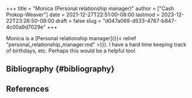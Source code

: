 +++
title = "Monica (Personal relationship manager)"
author = ["Cash Prokop-Weaver"]
date = 2021-12-27T22:51:00-08:00
lastmod = 2023-12-22T23:26:50-08:00
draft = false
slug = "d047a069-d533-4767-b847-4c00a9d7029e"
+++

Monica is a [Personal relationship manager]({{< relref "personal_relationship_manager.md" >}}). I have a hard time keeping track of birthdays, etc. Perhaps this would be a helpful tool.


## Bibliography {#bibliography}

## References

<style>.csl-entry{text-indent: -1.5em; margin-left: 1.5em;}</style><div class="csl-bib-body">
</div>
